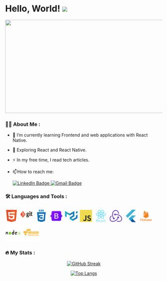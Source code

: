  # Hello, World! <img src="https://raw.githubusercontent.com/MartinHeinz/MartinHeinz/master/wave.gif" width="30px">
 <div align="center">
  <img src="https://media.giphy.com/media/dWesBcTLavkZuG35MI/giphy.gif" width="600" height="300"/>
</div>

 

  
### :man_technologist: About Me :
  - :telescope: I’m currently learning Frontend and web applications with React Native.

- :seedling: Exploring React and React Native.

- :zap: In my free time, I read tech articles.

- :mailbox:How to reach me: <div id="badges">
  <a href="https://www.linkedin.com/in/kerem-karaman-2434731b4/">
  <img src="https://img.shields.io/badge/LinkedIn-blue?style=for-the-badge&logo=linkedin&logoColor=white" alt="LinkedIn Badge"/>
  <a/>
    <a href="mailto:keremkaraman91@gmail.com">
    <img src="https://img.shields.io/badge/Gmail-red?logo=gmail&logoColor=white" alt="Gmail Badge" />
      <a/>
</div>

### :hammer_and_wrench: Languages and Tools :
  <div>
  <img src="https://github.com/devicons/devicon/blob/master/icons/html5/html5-original.svg" title="HTML5" alt="HTML" width="40" height="40"/>&nbsp;
  <img src="https://github.com/devicons/devicon/blob/master/icons/git/git-original-wordmark.svg" title="Git" alt="Git" width="40" height="50"/>&nbsp;
  <img src="https://github.com/devicons/devicon/blob/master/icons/css3/css3-plain-wordmark.svg"  title="CSS3" alt="CSS" width="40" height="40"/>&nbsp;
  <img src="https://github.com/devicons/devicon/blob/master/icons/bootstrap/bootstrap-original.svg" title="Boostrap" alt="Boostrap" width="40" height="40"/>&nbsp;
  <img src="https://github.com/devicons/devicon/blob/master/icons/materialui/materialui-original.svg" title="Material UI" alt="Material UI" width="40" height="40"/>&nbsp;
  <img src="https://github.com/devicons/devicon/blob/master/icons/javascript/javascript-original.svg" title="JavaScript" alt="JavaScript" width="40" height="40"/>&nbsp;
  <img src="https://github.com/devicons/devicon/blob/master/icons/react/react-original-wordmark.svg" title="React" alt="React" width="40" height="40"/>&nbsp;
  <img src="https://github.com/devicons/devicon/blob/master/icons/redux/redux-original.svg" title="Redux" alt="Redux " width="40" height="40"/>&nbsp;
  <img src="https://github.com/devicons/devicon/blob/master/icons/flutter/flutter-original.svg" title="Flutter" alt="Flutter" width="40" height="40"/>&nbsp;
  <img src="https://github.com/devicons/devicon/blob/master/icons/firebase/firebase-plain-wordmark.svg" title="Firebase" alt="Firebase" width="40" height="40"/>&nbsp;
  <img src="https://github.com/devicons/devicon/blob/master/icons/nodejs/nodejs-original-wordmark.svg" title="NodeJS" alt="NodeJS" width="50" height="60"/>&nbsp;
  <img src="https://github.com/devicons/devicon/blob/master/icons/amazonwebservices/amazonwebservices-plain-wordmark.svg" title="AWS" alt="AWS" width="50" height="60"/>
</div>
    
    
### :fire: My Stats :
<div align="center">
 
[![GitHub Streak](http://github-readme-streak-stats.herokuapp.com?user=keremrar&theme=tokyonight_duo&hide_border=true&date_format=M%20j%5B%2C%20Y%5D)](https://git.io/streak-stats)
    
[![Top Langs](https://github-readme-stats.vercel.app/api/top-langs/?username=keremrar&layout=compact&theme=vision-friendly-dark)](https://github.com/anuraghazra/github-readme-stats)
</div>


    
<!---
keremrar/keremrar is a ✨ special ✨ repository because its `README.md` (this file) appears on your GitHub profile.
You can click the Preview link to take a look at your changes.
--->
